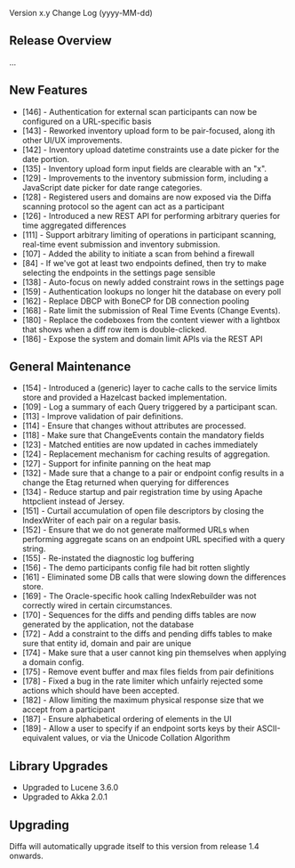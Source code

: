  Version x.y Change Log (yyyy-MM-dd)

## Release Overview

...

## New Features

* [146] - Authentication for external scan participants can now be configured on a URL-specific basis
* [143] - Reworked inventory upload form to be pair-focused, along ith other UI/UX improvements.
* [142] - Inventory upload datetime constraints use a date picker for the date portion.
* [135] - Inventory upload form input fields are clearable with an "x".
* [129] - Improvements to the inventory submission form, including a JavaScript date picker for date range categories.
* [128] - Registered users and domains are now exposed via the Diffa scanning protocol so the agent can act as a participant
* [126] - Introduced a new REST API for performing arbitrary queries for time aggregated differences
* [111] - Support arbitrary limiting of operations in participant scanning, real-time event submission and inventory submission.
* [107] - Added the ability to initiate a scan from behind a firewall
* [84]  - If we've got at least two endpoints defined, then try to make selecting the endpoints in the settings page sensible
* [138] - Auto-focus on newly added constraint rows in the settings page
* [159] - Authentication lookups no longer hit the database on every poll
* [162] - Replace DBCP with BoneCP for DB connection pooling 
* [168] - Rate limit the submission of Real Time Events (Change Events).
* [180] - Replace the codeboxes from the content viewer with a lightbox that shows when a diff row item is double-clicked.
* [186] - Expose the system and domain limit APIs via the REST API

## General Maintenance

* [154] - Introduced a (generic) layer to cache calls to the service limits store and provided a Hazelcast backed implementation.
* [109] - Log a summary of each Query triggered by a participant scan.
* [113] - Improve validation of pair definitions.
* [114] - Ensure that changes without attributes are processed.
* [118] - Make sure that ChangeEvents contain the mandatory fields
* [123] - Matched entities are now updated in caches immediately
* [124] - Replacement mechanism for caching results of aggregation.
* [127] - Support for infinite panning on the heat map
* [132] - Made sure that a change to a pair or endpoint config results in a change the Etag returned when querying for differences
* [134] - Reduce startup and pair registration time by using Apache httpclient instead of Jersey.
* [151] - Curtail accumulation of open file descriptors by closing the IndexWriter of each pair on a regular basis.
* [152] - Ensure that we do not generate malformed URLs when performing aggregate scans on an endpoint URL specified with a query string.
* [155] - Re-instated the diagnostic log buffering
* [156] - The demo participants config file had bit rotten slightly
* [161] - Eliminated some DB calls that were slowing down the differences store.
* [169] - The Oracle-specific hook calling IndexRebuilder was not correctly wired in certain circumstances.
* [170] - Sequences for the diffs and pending diffs tables are now generated by the application, not the database
* [172] - Add a constraint to the diffs and pending diffs tables to make sure that entity id, domain and pair are unique
* [174] - Make sure that a user cannot king pin themselves when applying a domain config.
* [175] - Remove event buffer and max files fields from pair definitions
* [178] - Fixed a bug in the rate limiter which unfairly rejected some actions which should have been accepted.
* [182] - Allow limiting the maximum physical response size that we accept from a participant
* [187] - Ensure alphabetical ordering of elements in the UI
* [189] - Allow a user to specify if an endpoint sorts keys by their ASCII-equivalent values, or via the Unicode Collation Algorithm

## Library Upgrades

* Upgraded to Lucene 3.6.0
* Upgraded to Akka 2.0.1

## Upgrading

Diffa will automatically upgrade itself to this version from release 1.4 onwards.
